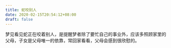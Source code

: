 ```yaml
---
title: 蛇咬别人
date: 2020-02-15T20:54:12+08:00
draft: false
---
```


梦见看见蛇正在咬着别人，是提醒梦者除了要忙自己的事业外，应该多照顾家里的父母，子女是父母唯一的依靠，常回家看看，父母会感到很欣慰的。
